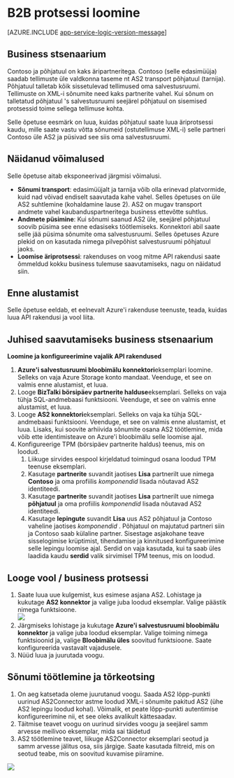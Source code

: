 <properties 
   pageTitle="Azure'i rakendust Service B2B protsessi loomine | Microsoft Azure'i" 
   description="Ülevaade sellest, kuidas luua Äriprotsess Business" 
   services="logic-apps" 
   documentationCenter=".net,nodejs,java" 
   authors="rajram" 
   manager="erikre" 
   editor=""/>

<tags
   ms.service="logic-apps"
   ms.devlang="multiple"
   ms.topic="article"
   ms.tgt_pltfrm="na"
   ms.workload="integration" 
   ms.date="04/20/2016"
   ms.author="rajram"/>

# <a name="creating-a-b2b-process"></a>B2B protsessi loomine

[AZURE.INCLUDE [app-service-logic-version-message](../../includes/app-service-logic-version-message.md)]


## <a name="business-scenario"></a>Business stsenaarium 
Contoso ja põhjatuul on kaks äripartneritega. Contoso (selle edasimüüja) saadab tellimuste üle valdkonna taseme nt AS2 transport põhjatuul (tarnija). Põhjatuul talletab kõik sissetulevad tellimused oma salvestusruumi. Tellimuste on XML-i sõnumite need kaks partnerite vahel. Kui sõnum on talletatud põhjatuul 's salvestusruumi seejärel põhjatuul on sisemised protsessid toime sellega tellimuse kohta.
 
Selle õpetuse eesmärk on luua, kuidas põhjatuul saate luua äriprotsessi kaudu, mille saate vastu võtta sõnumeid (ostutellimuse XML-i) selle partneri Contoso üle AS2 ja püsivad see siis oma salvestusruumi.


## <a name="capabilities-demonstrated"></a>Näidanud võimalused 
Selle õpetuse aitab eksponeerivad järgmisi võimalusi. 

- **Sõnumi transport**: edasimüüjalt ja tarnija võib olla erinevad platvormide, kuid nad võivad endiselt saavutada kahe vahel. Selles õpetuses on üle AS2 suhtlemine (kohaldamine lause 2). AS2 on mugav transport andmete vahel kaubanduspartneritega business ettevõtte suhtlus.
- **Andmete püsimine**: Kui sõnumi saanud AS2 üle, seejärel põhjatuul soovib püsima see enne edasiseks töötlemiseks. Konnektori abil saate selle jää püsima sõnumite oma salvestusruumi. Selles õpetuses Azure plekid on on kasutada nimega pilvepõhist salvestusruumi põhjatuul jaoks.
- **Loomise äriprotsessi**: rakenduses on voog mitme API rakendusi saate õmmeldud kokku business tulemuse saavutamiseks, nagu on näidatud siin.


## <a name="before-you-begin"></a>Enne alustamist
Selle õpetuse eeldab, et eelnevalt Azure'i rakenduse teenuste, teada, kuidas luua API rakendusi ja vool liita.


## <a name="steps-to-achieve-the-business-scenario"></a>Juhised saavutamiseks business stsenaarium
**Loomine ja konfigureerimine vajalik API rakendused**

1. **Azure'i salvestusruumi bloobimälu konnektori**eksemplari loomine. Selleks on vaja Azure Storage konto mandaat. Veenduge, et see on valmis enne alustamist, et luua.
2. Looge **BizTalki börsipäev partnerite halduse**eksemplari. Selleks on vaja tühja SQL-andmebaasi funktsiooni. Veenduge, et see on valmis enne alustamist, et luua.
3. Looge **AS2 konnektori**eksemplari. Selleks on vaja ka tühja SQL-andmebaasi funktsiooni. Veenduge, et see on valmis enne alustamist, et luua. Lisaks, kui soovite arhiivida sõnumite osana AS2 töötlemine, mida võib ette identimisteave on Azure'i bloobimälu selle loomise ajal.
4. Konfigureerige TPM (börsipäev partnerite haldus) teenus, mis on loodud.  
    1. Liikuge sirvides eespool kirjeldatud toimingud osana loodud TPM teenuse eksemplari.
    2. Kasutage **partnerite** suvandit jaotises **Lisa** partnerilt uue nimega **Contoso** ja oma profiilis *komponendid* lisada nõutavad AS2 identiteedi.
    3. Kasutage **partnerite** suvandit jaotises **Lisa** partnerilt uue nimega **põhjatuul** ja oma profiilis *komponendid* lisada nõutavad AS2 identiteedi.
    4. Kasutage **lepingute** suvandit **Lisa** uus AS2 põhjatuul ja Contoso vaheline jaotises *komponendid* . Põhjatuul on majutatud partneri siin ja Contoso saab külaline partner. Sisestage asjakohane teave sisselogimise krüptimist, tihendamise ja kinnitused konfigureerimine selle lepingu loomise ajal. Serdid on vaja kasutada, kui ta saab üles laadida kaudu **serdid** valik sirvimisel TPM teenus, mis on loodud.


## <a name="create-a-flow--business-process"></a>Looge vool / business protsessi
1. Saate luua uue kulgemist, kus esimese asjana AS2. Lohistage ja kukutage **AS2 konnektor** ja valige juba loodud eksemplar. Valige päästik nimega funktsioone.  
    ![][1]  
2. Järgmiseks lohistage ja kukutage **Azure'i salvestusruumi bloobimälu konnektor** ja valige juba loodud eksemplar. Valige toiming nimega funktsioonid ja, valige **Bloobimälu üles** soovitud funktsioone. Saate konfigureerida vastavalt vajadusele.
3. Nüüd luua ja juurutada voogu.


## <a name="message-processing--troubleshooting"></a>Sõnumi töötlemine ja tõrkeotsing
1. On aeg katsetada oleme juurutanud voogu. Saada AS2 lõpp-punkti uurinud AS2Connector astme loodud XML-i sõnumite pakitud AS2 (ühe AS2 lepingu loodud kohal). Võimalik, et peate lõpp-punkti autentimise konfigureerimine nii, et see oleks avalikult kättesaadav.
2. Täitmise teavet voogu on uurinud sirvides voogu ja seejärel samm arvesse meilivoo eksemplar, mida sai täidetud
3. AS2 töötlemine teavet, liikuge AS2Connector eksemplari seotud ja samm arvesse jälitus osa, siis järgige. Saate kasutada filtreid, mis on seotud teabe, mis on soovitud kuvamise piiramine.

![][2]

<!--Image references-->
[1]: ./media/app-service-logic-create-a-b2b-process/Flow.png
[2]: ./media/app-service-logic-create-a-b2b-process/Tracking.png
 
